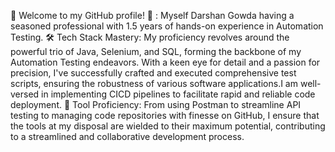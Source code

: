 
🚀 Welcome to my GitHub profile! 🚀 : Myself Darshan Gowda having a seasoned professional with 1.5 years of hands-on experience in Automation Testing.
🛠 Tech Stack Mastery: My proficiency revolves around the powerful trio of Java, Selenium, and SQL, forming the backbone of my Automation Testing endeavors. With a keen eye for detail and a passion for precision, I've successfully crafted and executed comprehensive test scripts, ensuring the robustness of various software applications.I am well-versed in implementing CICD pipelines to facilitate rapid and reliable code deployment. 
🔧 Tool Proficiency:  From using Postman to streamline API testing to managing code repositories with finesse on GitHub, I ensure that the tools at my disposal are wielded to their maximum potential, contributing to a streamlined and collaborative development process.

